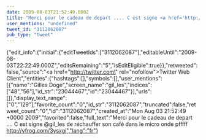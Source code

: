 ```yaml
---
date: 2009-08-03T21:52:49.000Z
title: "Merci pour le cadeau de depart .... C est signe <a href='http://twitter.com/gil_les'>@gil_les</a> de réchauffer son café dans le micro onde pfffff http://yfrog.com/3ysxgj″"
user_mentions: "undefined"
tweet_id: "3112062087"
pub_type: "tweet"
---
```

{"edit_info":{"initial":{"editTweetIds":["3112062087"],"editableUntil":"2009-08-03T22:22:49.000Z","editsRemaining":"5","isEditEligible":true}},"retweeted":false,"source":"<a href=\"http://twitter.com\" rel=\"nofollow\">Twitter Web Client</a>","entities":{"hashtags":[],"symbols":[],"user_mentions":[{"name":"Gilles Doge","screen_name":"gil_les","indices":["48","56"],"id_str":"23044467","id":"23044467"}],"urls":[]},"display_text_range":["0","129"],"favorite_count":"0","id_str":"3112062087","truncated":false,"retweet_count":"0","id":"3112062087","created_at":"Mon Aug 03 21:52:49 +0000 2009","favorited":false,"full_text":"Merci pour le cadeau de depart .... C est signe @gil_les de réchauffer son café dans le micro onde pfffff http://yfrog.com/3ysxgj","lang":"fr"}
